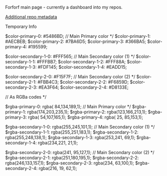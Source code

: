 Forforf main page - currently a dashboard into my repos.

[Additional repo metadata](.repo-meta.yml)


Temporary Info

$color-primary-0: #5486BD;	// Main Primary color */
$color-primary-1: #AECBEB;
$color-primary-2: #7BA6D5;
$color-primary-3: #366BA5;
$color-primary-4: #195599;

$color-secondary-1-0: #FFF565;	// Main Secondary color (1) */
$color-secondary-1-1: #FFFBB7;
$color-secondary-1-2: #FFF88A;
$color-secondary-1-3: #FDF145;
$color-secondary-1-4: #EADD15;

$color-secondary-2-0: #F15F7F;	// Main Secondary color (2) */
$color-secondary-2-1: #FBB4C3;
$color-secondary-2-2: #F6859D;
$color-secondary-2-3: #EA3F64;
$color-secondary-2-4: #D8133E;



// As RGBa codes */

$rgba-primary-0: rgba( 84,134,189,1);	// Main Primary color */
$rgba-primary-1: rgba(174,203,235,1);
$rgba-primary-2: rgba(123,166,213,1);
$rgba-primary-3: rgba( 54,107,165,1);
$rgba-primary-4: rgba( 25, 85,153,1);

$rgba-secondary-1-0: rgba(255,245,101,1);	// Main Secondary color (1) */
$rgba-secondary-1-1: rgba(255,251,183,1);
$rgba-secondary-1-2: rgba(255,248,138,1);
$rgba-secondary-1-3: rgba(253,241, 69,1);
$rgba-secondary-1-4: rgba(234,221, 21,1);

$rgba-secondary-2-0: rgba(241, 95,127,1);	// Main Secondary color (2) */
$rgba-secondary-2-1: rgba(251,180,195,1);
$rgba-secondary-2-2: rgba(246,133,157,1);
$rgba-secondary-2-3: rgba(234, 63,100,1);
$rgba-secondary-2-4: rgba(216, 19, 62,1);
